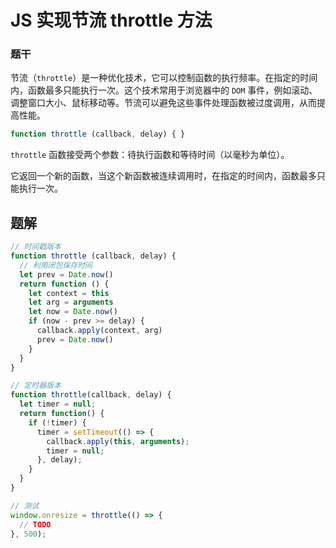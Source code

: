 # JS 实现节流 throttle 方法

### 题干

节流（`throttle`）是一种优化技术，它可以控制函数的执行频率。在指定的时间内，函数最多只能执行一次。这个技术常用于浏览器中的 `DOM` 事件，例如滚动、调整窗口大小、鼠标移动等。节流可以避免这些事件处理函数被过度调用，从而提高性能。

```js
function throttle (callback, delay) { }
```

`throttle` 函数接受两个参数：待执行函数和等待时间（以毫秒为单位）。

它返回一个新的函数，当这个新函数被连续调用时，在指定的时间内，函数最多只能执行一次。


## 题解

```js
// 时间戳版本
function throttle (callback, delay) {
  // 利用闭包保存时间
  let prev = Date.now()
  return function () {
    let context = this
    let arg = arguments
    let now = Date.now()
    if (now - prev >= delay) {
      callback.apply(context, arg)
      prev = Date.now()
    }
  }
}

// 定时器版本
function throttle(callback, delay) {
  let timer = null;
  return function() {
    if (!timer) {
      timer = setTimeout(() => {
        callback.apply(this, arguments);
        timer = null;
      }, delay);
    }
  }
}

// 测试
window.onresize = throttle(() => {
  // TODO
}, 500);
```